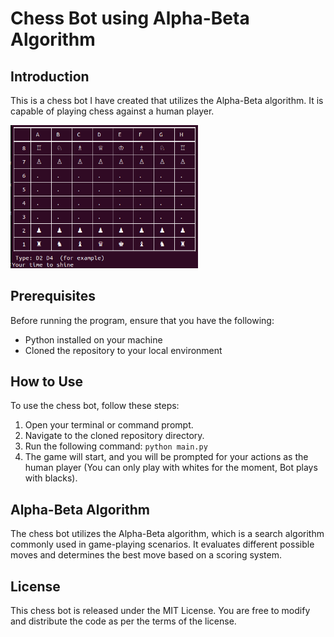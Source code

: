 # Chess Bot using Alpha-Beta Algorithm

## Introduction
This is a chess bot I have created that utilizes the Alpha-Beta algorithm. It is capable of playing chess against a human player.

<img src="./chessboard.png" width="300" alt="ChessBot">

## Prerequisites
Before running the program, ensure that you have the following:
- Python installed on your machine
- Cloned the repository to your local environment

## How to Use
To use the chess bot, follow these steps:
1. Open your terminal or command prompt.
2. Navigate to the cloned repository directory.
3. Run the following command: `python main.py`
4. The game will start, and you will be prompted for your actions as the human player  (You can only play with whites for the moment, Bot plays with blacks).

## Alpha-Beta Algorithm
The chess bot utilizes the Alpha-Beta algorithm, which is a search algorithm commonly used in game-playing scenarios. It evaluates different possible moves and determines the best move based on a scoring system. 


## License
This chess bot is released under the MIT License. You are free to modify and distribute the code as per the terms of the license.


